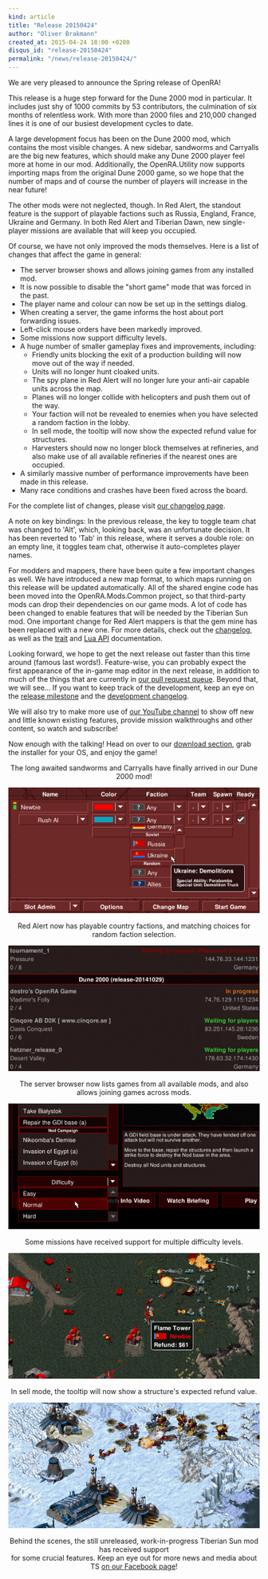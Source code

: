 ```yaml
---
kind: article
title: "Release 20150424"
author: "Oliver Brakmann"
created_at: 2015-04-24 18:00 +0200
disqus_id: "release-20150424"
permalink: "/news/release-20150424/"
---
```


We are very pleased to announce the Spring release of OpenRA!

This release is a huge step forward for the Dune 2000 mod in particular. It includes just shy of 1000 commits by 53 contributors, the culmination of six months of relentless work. With more than 2000 files and 210,000 changed lines it is one of our busiest development cycles to date.

A large development focus has been on the Dune 2000 mod, which contains the most visible changes. A new sidebar, sandworms and Carryalls are the big new features, which should make any Dune 2000 player feel more at home in our mod. Additionally, the OpenRA.Utility now supports importing maps from the original Dune 2000 game, so we hope that the number of maps and of course the number of players will increase in the near future!

The other mods were not neglected, though. In Red Alert, the standout feature is the support of playable factions such as Russia, England, France, Ukraine and Germany. In both Red Alert and Tiberian Dawn, new single-player missions are available that will keep you occupied.

Of course, we have not only improved the mods themselves. Here is a list of changes that affect the game in general:

* The server browser shows and allows joining games from any installed mod.
* It is now possible to disable the "short game" mode that was forced in the past.
* The player name and colour can now be set up in the settings dialog.
* When creating a server, the game informs the host about port forwarding issues.
* Left-click mouse orders have been markedly improved.
* Some missions now support difficulty levels.
* A huge number of smaller gameplay fixes and improvements, including:
   * Friendly units blocking the exit of a production building will now move out of the way if needed.
   * Units will no longer hunt cloaked units.
   * The spy plane in Red Alert will no longer lure your anti-air capable units across the map.
   * Planes will no longer collide with helicopters and push them out of the way.
   * Your faction will not be revealed to enemies when you have selected a random faction in the lobby.
   * In sell mode, the tooltip will now show the expected refund value for structures.
   * Harvesters should now no longer block themselves at refineries, and also make use of all available refineries if the nearest ones are occupied.
* A similarly massive number of performance improvements have been made in this release.
* Many race conditions and crashes have been fixed across the board.

For the complete list of changes, please visit [our changelog page](https://github.com/OpenRA/OpenRA/wiki/Historical-Changelogs).

A note on key bindings: In the previous release, the key to toggle team chat was changed to 'Alt', which, looking back, was an unfortunate decision. It has been reverted to 'Tab' in this release, where it serves a double role: on an empty line, it toggles team chat, otherwise it auto-completes player names.

For modders and mappers, there have been quite a few important changes as well. We have introduced a new map format, to which maps running on this release will be updated automatically. All of the shared engine code has been moved into the OpenRA.Mods.Common project, so that third-party mods can drop their dependencies on our game mods. A lot of code has been changed to enable features that will be needed by the Tiberian Sun mod. One important change for Red Alert mappers is that the gem mine has been replaced with a new one. For more details, check out the [changelog](https://github.com/OpenRA/OpenRA/wiki/Historical-Changelogs), as well as the [trait](https://github.com/openra/openra/wiki/Traits) and [Lua API](https://github.com/openra/openra/wiki/Lua-API) documentation.

Looking forward, we hope to get the next release out faster than this time around (famous last words!). Feature-wise, you can probably expect the first appearance of the in-game map editor in the next release, in addition to much of the things that are currently in [our pull request queue](https://github.com/openra/openra/pulls). Beyond that, we will see... If you want to keep track of the development, keep an eye on the [release milestone](https://github.com/OpenRA/OpenRA/milestones/Next%20release) and the [development changelog](https://github.com/openra/openra/wiki/Changelog%20(bleed)).

We will also try to make more use of [our YouTube channel](https://www.youtube.com/channel/UCRoiPL1J4K1-EhQeNazrYig) to show off new and little known existing features, provide mission walkthroughs and other content, so watch and subscribe!

Now enough with the talking! Head on over to our [download section](/download/), grab the installer for your OS, and enjoy the game!

<div style="text-align:center" markdown="1">
<lite-youtube videoid="oK-paA7kRP0"></lite-youtube>

The long awaited sandworms and Carryalls have finally arrived in our Dune 2000 mod!

![Playable countries](/images/news/20150424-ra-country-dropdown.png)

Red Alert now has playable country factions, and matching choices for random faction selection.

![Overhauled server browser](/images/news/20150424-cnc-server-browser.png)

The server browser now lists games from all available mods, and also allows joining games across mods.

![Mission difficulty](/images/news/20150424-cnc-mission-difficulty.png)

Some missions have received support for multiple difficulty levels.

![Refund tooltip](/images/news/20150424-ra-refund-tooltip.png)

In sell mode, the tooltip will now show a structure's expected refund value.

![Tiberian Sun teaser](/images/news/20150424-ts-teaser.png)

Behind the scenes, the still unreleased, work-in-progress Tiberian Sun mod has received support<br/>for some crucial features. Keep an eye out for more news and media about TS [on our Facebook page](https://facebook.com/openra)!

</div>

